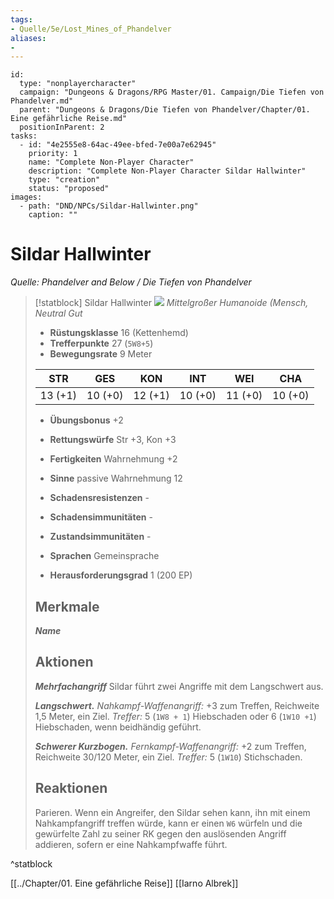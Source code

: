 ```yaml
---
tags:
- Quelle/5e/Lost_Mines_of_Phandelver
aliases:
- 
---
```

```RpgManager4
id: 
  type: "nonplayercharacter"
  campaign: "Dungeons & Dragons/RPG Master/01. Campaign/Die Tiefen von Phandelver.md"
  parent: "Dungeons & Dragons/Die Tiefen von Phandelver/Chapter/01. Eine gefährliche Reise.md"
  positionInParent: 2
tasks: 
  - id: "4e2555e8-64ac-49ee-bfed-7e00a7e62945"
    priority: 1
    name: "Complete Non-Player Character"
    description: "Complete Non-Player Character Sildar Hallwinter"
    type: "creation"
    status: "proposed"
images: 
  - path: "DND/NPCs/Sildar-Hallwinter.png"
    caption: ""
```

# Sildar Hallwinter
*Quelle: Phandelver and Below / Die Tiefen von Phandelver*  

> [!statblock] Sildar Hallwinter
> ![](../../../99%20-%20Setup/Files/Bildersammlung/NPCs/Sildar-Hallwinter.png#token)
> *Mittelgroßer Humanoide (Mensch, Neutral Gut*
> 
> - **Rüstungsklasse** 16 (Kettenhemd)
> - **Trefferpunkte**  27 (`5W8+5`)
> - **Bewegungsrate** 9 Meter
> 
> |STR|GES|KON|INT|WEI|CHA|
> |:---:|:---:|:---:|:---:|:---:|:---:|
> | 13 (+1)|10 (+0)|12 (+1)|10 (+0)|11 (+0)|10 (+0)|
> 
> - **Übungsbonus** +2
> - **Rettungswürfe** Str +3, Kon +3
> - **Fertigkeiten** Wahrnehmung +2
> - **Sinne** passive Wahrnehmung 12
> - **Schadensresistenzen** -
> - **Schadensimmunitäten** -
> - **Zustandsimmunitäten** -
> 
> - **Sprachen** Gemeinsprache
> - **Herausforderungsgrad** 1 (200 EP)
> 
> ## Merkmale
> 
> ***Name***
> 
> ## Aktionen
>
> ***Mehrfachangriff*** Sildar führt zwei Angriffe mit dem Langschwert aus.
>
> ***Langschwert.*** *Nahkampf-Waffenangriff:* +3 zum Treffen, Reichweite 1,5 Meter, ein Ziel. *Treffer:* 5 (`1W8 + 1`) Hiebschaden oder 6 (`1W10 +1`) Hiebschaden, wenn beidhändig geführt.
> 
> ***Schwerer Kurzbogen.*** *Fernkampf-Waffenangriff:* +2 zum Treffen, Reichweite 30/120 Meter, ein Ziel. *Treffer:* 5 (`1W10`) Stichschaden.
>
> ## Reaktionen
> Parieren. Wenn ein Angreifer, den Sildar sehen kann, ihn mit einem Nahkampfangriff treffen würde, kann er einen `W6` würfeln und die gewürfelte Zahl zu seiner RK gegen den auslösenden Angriff addieren, sofern er eine Nahkampfwaffe führt.

^statblock

[[../Chapter/01. Eine gefährliche Reise]]
[[Iarno Albrek]]